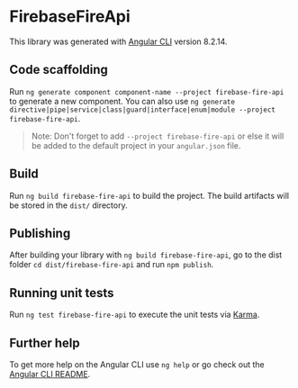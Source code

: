 # FirebaseFireApi

This library was generated with [Angular CLI](https://github.com/angular/angular-cli) version 8.2.14.

## Code scaffolding

Run `ng generate component component-name --project firebase-fire-api` to generate a new component. You can also use `ng generate directive|pipe|service|class|guard|interface|enum|module --project firebase-fire-api`.
> Note: Don't forget to add `--project firebase-fire-api` or else it will be added to the default project in your `angular.json` file. 

## Build

Run `ng build firebase-fire-api` to build the project. The build artifacts will be stored in the `dist/` directory.

## Publishing

After building your library with `ng build firebase-fire-api`, go to the dist folder `cd dist/firebase-fire-api` and run `npm publish`.

## Running unit tests

Run `ng test firebase-fire-api` to execute the unit tests via [Karma](https://karma-runner.github.io).

## Further help

To get more help on the Angular CLI use `ng help` or go check out the [Angular CLI README](https://github.com/angular/angular-cli/blob/master/README.md).
